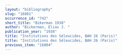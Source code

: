 ```yaml
---
layout: "bibliography"
slug: "16801"
occurrence_id: "742"
short_title: "Bikerman 1938"
author: "Bickerman, Elias J. "
publication_year: "1938"
title: "Institutions des Séleucides, BAH 26 (Paris)"
title: "Institutions des Séleucides, BAH 26 (Paris)"
previous_item: "16804"
---
```

